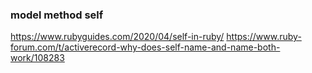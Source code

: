 ### model method self 

https://www.rubyguides.com/2020/04/self-in-ruby/
https://www.ruby-forum.com/t/activerecord-why-does-self-name-and-name-both-work/108283
